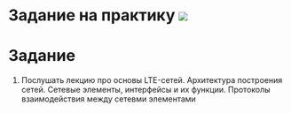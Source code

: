# Задание на практику ![](https://img.shields.io/badge/Done-green.svg)

# Задание
1. Послушать лекцию про основы LTE-сетей. Архитектура построения сетей. Сетевые элементы, интерфейсы и их функции. Протоколы взаимодействия между сетевми элементами

